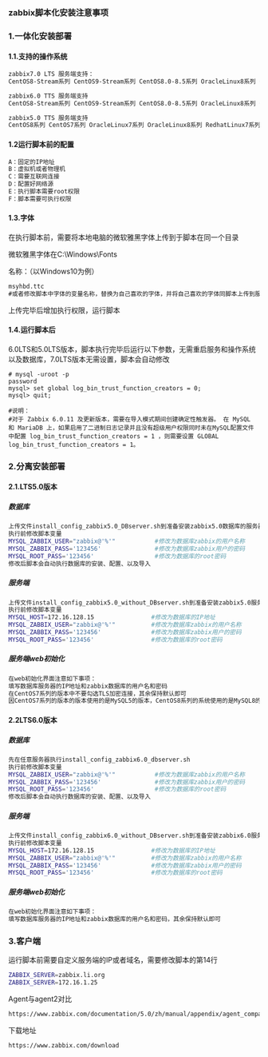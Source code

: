 ### zabbix脚本化安装注意事项

### 1.一体化安装部署

#### 1.1.支持的操作系统

```bash
zabbix7.0 LTS 服务端支持：
CentOS8-Stream系列 CentOS9-Stream系列 CentOS8.0-8.5系列 OracleLinux8系列 OracleLinux9系列 RedhatLinux8系列 RedhatLinux9系列 rocky Linux8系列 rocky Linux9系列 ubuntu2204系列 ubuntu2404系列

zabbix6.0 TTS 服务端支持
CentOS8-Stream系列 CentOS9-Stream系列 CentOS8.0-8.5系列 OracleLinux8系列 OracleLinux9系列 RedhatLinux8系列 RedhatLinux9系列 rocky Linux8系列 rocky Linux9系列 ubuntu2204系列 ubuntu2004系列

zabbix5.0 TTS 服务端支持
CentOS8系列 CentOS7系列 OracleLinux7系列 OracleLinux8系列 RedhatLinux7系列 RedhatLinux8系列 rocky Linux8系列  ubuntu2004系列 ubuntu1804系列
```

#### 1.2运行脚本前的配置

```bash
A：固定的IP地址
B：虚拟机或者物理机
C：需要互联网连接
D：配置好网络源
E：执行脚本需要root权限
F：脚本需要可执行权限
```

#### 1.3.字体

在执行脚本前，需要将本地电脑的微软雅黑字体上传到于脚本在同一个目录

微软雅黑字体在C:\Windows\Fonts

名称：（以Windows10为例）

```html
msyhbd.ttc
#或者修改脚本中字体的变量名称，替换为自己喜欢的字体，并将自己喜欢的字体同脚本上传到服务器
```

上传完毕后增加执行权限，运行脚本

#### 1.4.运行脚本后

6.0LTS和5.0LTS版本，脚本执行完毕后运行以下参数，无需重启服务和操作系统以及数据库，7.0LTS版本无需设置，脚本会自动修改

```mysql
# mysql -uroot -p
password
mysql> set global log_bin_trust_function_creators = 0;
mysql> quit;

#说明：
#对于 Zabbix 6.0.11 及更新版本，需要在导入模式期间创建确定性触发器。 在 MySQL 和 MariaDB 上，如果启用了二进制日志记录并且没有超级用户权限同时未在MySQL配置文件中配置 log_bin_trust_function_creators = 1 ，则需要设置 GLOBAL log_bin_trust_function_creators = 1。
```

### 2.分离安装部署

#### 2.1.LTS5.0版本

##### 数据库

```bash
上传文件install_config_zabbix5.0_DBserver.sh到准备安装zabbix5.0数据库的服务器
执行前修改脚本变量
MYSQL_ZABBIX_USER="zabbix@'%'"           #修改为数据库zabbix的用户名称
MYSQL_ZABBIX_PASS='123456'               #修改为数据库zabbix用户的密码
MYSQL_ROOT_PASS='123456'                 #修改为数据库的root密码
修改后脚本会自动执行数据库的安装、配置、以及导入
```

##### 服务端

```bash
上传文件install_config_zabbix5.0_without_DBserver.sh到准备安装zabbix5.0服务端的服务器
执行前修改脚本变量
MYSQL_HOST=172.16.128.15                #修改为数据库的IP地址
MYSQL_ZABBIX_USER="zabbix@'%'"          #修改为数据库zabbix的用户名称
MYSQL_ZABBIX_PASS='123456'              #修改为数据库zabbix用户的密码
MYSQL_ROOT_PASS='123456'                #修改为数据库的root密码
```

##### 服务端web初始化

```html
在web初始化界面注意如下事项：
填写数据库服务器的IP地址和zabbix数据库的用户名和密码
在CentOS7系列的版本中不要勾选TLS加密连接，其余保持默认即可
因CentOS7系列的版本的版本使用的是MySQL5的版本，CentOS8系列的系统使用的是MySQL8的版本，不存在以下问题
```

#### 2.2LTS6.0版本

##### 数据库

```bash
先在任意服务器执行install_config_zabbix6.0_dbserver.sh
执行前修改脚本变量
MYSQL_ZABBIX_USER="zabbix@'%'"           #修改为数据库zabbix的用户名称
MYSQL_ZABBIX_PASS='123456'               #修改为数据库zabbix用户的密码
MYSQL_ROOT_PASS='123456'                 #修改为数据库的root密码
修改后脚本会自动执行数据库的安装、配置、以及导入
```

##### 服务端

```bash
上传文件install_config_zabbix6.0_without_DBserver.sh到准备安装zabbix6.0服务端的服务器
执行前修改脚本变量
MYSQL_HOST=172.16.128.15                #修改为数据库的IP地址
MYSQL_ZABBIX_USER="zabbix@'%'"          #修改为数据库zabbix的用户名称
MYSQL_ZABBIX_PASS='123456'              #修改为数据库zabbix用户的密码
MYSQL_ROOT_PASS='123456'                #修改为数据库的root密码
```

##### 服务端web初始化

```html
在web初始化界面注意如下事项：
填写数据库服务器的IP地址和zabbix数据库的用户名和密码，其余保持默认即可
```

### 3.客户端

运行脚本前需要自定义服务端的IP或者域名，需要修改脚本的第14行

```bash
ZABBIX_SERVER=zabbix.li.org
ZABBIX_SERVER=172.16.1.25
```

Agent与agent2对比

```html
https://www.zabbix.com/documentation/5.0/zh/manual/appendix/agent_comparison
```

下载地址

```html
https://www.zabbix.com/download
```

